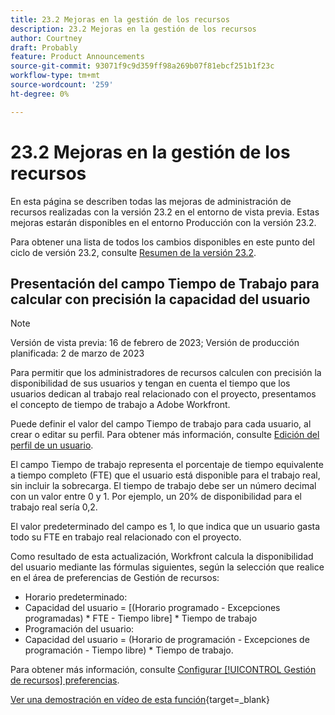 ```yaml
---
title: 23.2 Mejoras en la gestión de los recursos
description: 23.2 Mejoras en la gestión de los recursos
author: Courtney
draft: Probably
feature: Product Announcements
source-git-commit: 93071f9c9d359ff98a269b07f81ebcf251b1f23c
workflow-type: tm+mt
source-wordcount: '259'
ht-degree: 0%

---
```


# 23.2 Mejoras en la gestión de los recursos

En esta página se describen todas las mejoras de administración de recursos realizadas con la versión 23.2 en el entorno de vista previa. Estas mejoras estarán disponibles en el entorno Producción con la versión 23.2.

Para obtener una lista de todos los cambios disponibles en este punto del ciclo de versión 23.2, consulte [Resumen de la versión 23.2](/help/quicksilver/product-announcements/product-releases/23.2-release-activity/23-2-release-overview.md).

## Presentación del campo Tiempo de Trabajo para calcular con precisión la capacidad del usuario

>[!NOTE]
>
>Versión de vista previa: 16 de febrero de 2023; Versión de producción planificada: 2 de marzo de 2023

Para permitir que los administradores de recursos calculen con precisión la disponibilidad de sus usuarios y tengan en cuenta el tiempo que los usuarios dedican al trabajo real relacionado con el proyecto, presentamos el concepto de tiempo de trabajo a Adobe Workfront.

Puede definir el valor del campo Tiempo de trabajo para cada usuario, al crear o editar su perfil. Para obtener más información, consulte [Edición del perfil de un usuario](/help/quicksilver/administration-and-setup/add-users/create-and-manage-users/edit-a-users-profile.md).

El campo Tiempo de trabajo representa el porcentaje de tiempo equivalente a tiempo completo (FTE) que el usuario está disponible para el trabajo real, sin incluir la sobrecarga. El tiempo de trabajo debe ser un número decimal con un valor entre 0 y 1. Por ejemplo, un 20% de disponibilidad para el trabajo real sería 0,2.

El valor predeterminado del campo es 1, lo que indica que un usuario gasta todo su FTE en trabajo real relacionado con el proyecto.

Como resultado de esta actualización, Workfront calcula la disponibilidad del usuario mediante las fórmulas siguientes, según la selección que realice en el área de preferencias de Gestión de recursos:

* Horario predeterminado:
* Capacidad del usuario = [(Horario programado - Excepciones programadas) * FTE - Tiempo libre] * Tiempo de trabajo
* Programación del usuario:
* Capacidad del usuario = (Horario de programación - Excepciones de programación - Tiempo libre) * Tiempo de trabajo.

Para obtener más información, consulte [Configurar [!UICONTROL Gestión de recursos] preferencias](/help/quicksilver/administration-and-setup/set-up-workfront/configure-system-defaults/configure-resource-mgmt-preferences.md).

[Ver una demostración en vídeo de esta función](https://video.tv.adobe.com/v/3415608/){target=_blank}